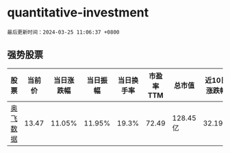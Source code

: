 # quantitative-investment

`最后更新时间：2024-03-25 11:06:37 +0800`

## 强势股票

|股票|当前价|当日涨跌幅|当日振幅|当日换手率|市盈率TTM|总市值|近10日涨跌幅|
|----|----|----|----|----|----|----|----|
|[奥飞数据](https://xueqiu.com/S/SZ300738)|13.47|11.05%|11.95%|19.3%|72.49|128.45亿|32.19%|
